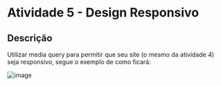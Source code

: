 # Atividade 5 - Design Responsivo

## Descrição

Utilizar media query para permitir que seu site (o mesmo da atividade 4) seja responsivo, segue o exemplo de como ficará:

![image](https://github.com/user-attachments/assets/8716ded4-85e7-4c22-83d1-15496506d6c8)

